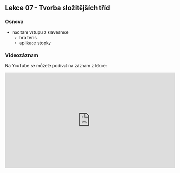 Lekce 07 - Tvorba složitějších tříd
----------------

### Osnova
- načítání vstupu z klávesnice
	- hra tenis
	- aplikace stopky

### Videozáznam

Na YouTube se můžete podívat na záznam z lekce:

<iframe width="560" height="315"
	src="https://www.youtube.com/embed/KTIksbIU7fQ"
	frameborder="0"
	allowfullscreen></iframe>